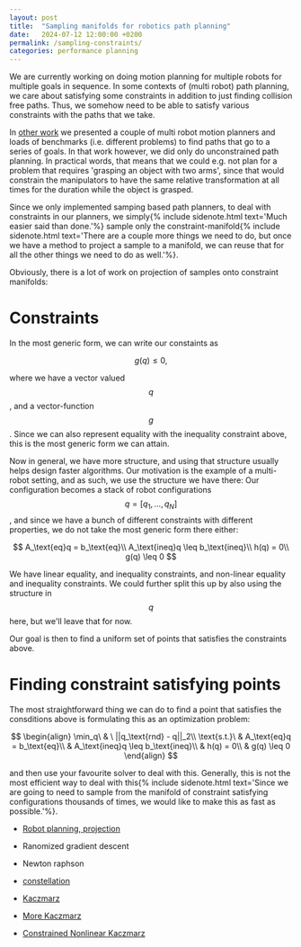 ```yaml
---
layout: post
title:  "Sampling manifolds for robotics path planning"
date:   2024-07-12 12:00:00 +0200
permalink: /sampling-constraints/
categories: performance planning
---
```


<p class="preface">
    We are currently working on doing motion planning for multiple robots for multiple goals in sequence.
    In some contexts of (multi robot) path planning, we care about satisfying some constraints in addition to just finding collision free paths.
    Thus, we somehow need to be able to satisfy various constraints with the paths that we take. 
</p>

In [other work](/mrmg-planning/) we presented a couple of multi robot motion planners and loads of benchmarks (i.e. different problems) to find paths that go to a series of goals.
In that work however, we did only do unconstrained path planning.
In practical words, that means that we could e.g. not plan for a problem that requires 'grasping an object with two arms', since that would constrain the manipulators to have the same relative transformation at all times for the duration while the object is grasped.

Since we only implemented samping based path planners, to deal with constraints in our planners, we simply{% include sidenote.html text='Much easier said than done.'%} sample only the constraint-manifold{% include sidenote.html text='There are a couple more things we need to do, but once we have a method to project a sample to a manifold, we can reuse that for all the other things we need to do as well.'%}.

Obviously, there is a lot of work on projection of samples onto constraint manifolds:

# Constraints
In the most generic form, we can write our constaints as 

$$g(q) \leq 0,$$

where we have a vector valued $$q$$, and a vector-function $$g$$.
Since we can also represent equality with the inequality constraint above, this is the most generic form we can attain.

Now in general, we have more structure, and using that structure usually helps design faster algorithms.
Our motivation is the example of a multi-robot setting, and as such, we use the structure we have there:
Our configuration becomes a stack of robot configurations $$q = [q_1, ..., q_N]$$, and since we have a bunch of different constraints with different properties, we do not take the most generic form there either:

$$
A_\text{eq}q = b_\text{eq}\\
A_\text{ineq}q \leq b_\text{ineq}\\
h(q) = 0\\
g(q) \leq 0
$$

We have linear equality, and inequality constraints, and non-linear equality and inequality constraints.
We could further split this up by also using the structure in $$q$$ here, but we'll leave that for now.

Our goal is then to find a uniform set of points that satisfies the constraints above.

# Finding constraint satisfying points

The most straightforward thing we can do to find a point that satisfies the consditions above is formulating this as an optimization problem:

$$
\begin{align}
\min_q\  & \ ||q_\text{rnd} - q||_2\\
\text{s.t.}\ & A_\text{eq}q = b_\text{eq}\\
& A_\text{ineq}q \leq b_\text{ineq}\\
& h(q) = 0\\
& g(q) \leq 0
\end{align}
$$

and then use your favourite solver to deal with this.
Generally, this is not the most efficient way to deal with this{% include sidenote.html text='Since we are going to need to sample from the manifold of constraint satisfying configurations thousands of times, we would like to make this as fast as possible.'%}.

- [Robot planning, projection](https://arxiv.org/pdf/2006.02027)
- Ranomized gradient descent
- Newton raphson

- [constellation](https://personalrobotics.cs.washington.edu/publications/kaiser2012constellation.pdf)
- [Kaczmarz](https://en.wikipedia.org/wiki/Kaczmarz_method)
- [More Kaczmarz](https://www.sciencedirect.com/science/article/abs/pii/S0377042721003423?casa_token=bYklnHFN8B0AAAAA:KocLni9N-qipGrxo1-z4ONXQu3cUV2tknT9QSqtqGq0e0SQ6XEMIeQ0TQBwsmkgOf82C0Rr5ih4)
- [Constrained Nonlinear Kaczmarz](https://arxiv.org/pdf/2410.21630)
